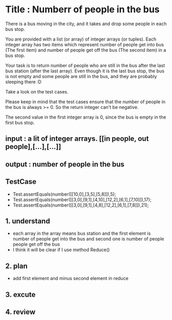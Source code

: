 # Title : Numberr of people in the bus

There is a bus moving in the city, and it takes and drop some people in each bus stop.

You are provided with a list (or array) of integer arrays (or tuples). Each integer array has two items which represent number of people get into bus (The first item) and number of people get off the bus (The second item) in a bus stop.

Your task is to return number of people who are still in the bus after the last bus station (after the last array). Even though it is the last bus stop, the bus is not empty and some people are still in the bus, and they are probably sleeping there :D

Take a look on the test cases.

Please keep in mind that the test cases ensure that the number of people in the bus is always >= 0. So the return integer can't be negative.

The second value in the first integer array is 0, since the bus is empty in the first bus stop.

## input : a lit of integer arrays. [[in people, out people],[...],[...]]
## output : number of people in the bus

## TestCase
- Test.assertEquals(number([[10,0],[3,5],[5,8]]),5);
- Test.assertEquals(number([[3,0],[9,1],[4,10],[12,2],[6,1],[7,10]]),17);
- Test.assertEquals(number([[3,0],[9,1],[4,8],[12,2],[6,1],[7,8]]),21);

## 1. understand
- each array in the array means bus station and the first element is number of people get into the bus and second one is number of people people get off the bus
- I think it will be clear if I use method Reduce()
## 2. plan
- add first element and minus second element in reduce

## 3. excute
## 4. review